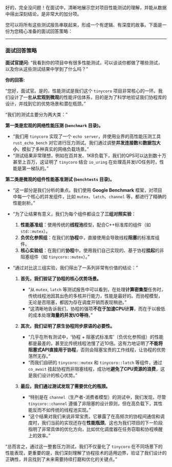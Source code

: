 好的，完全没问题！在面试中，清晰地展示您对项目性能测试的理解，并能从数据中得出深刻结论，是非常大的加分项。

您可以将所有这些测试报告串联起来，形成一个有逻辑、有深度的故事。下面是一份为您精心准备的面试回答策略：

---

### 面试回答策略

**面试官提问:** “我看到你的项目中有很多性能测试，可以谈谈你都做了哪些测试，以及你从这些测试结果中学到了什么吗？”

**你的回答:**

“您好，面试官。是的，性能测试是我们这个 `tinycoro` 项目非常核心的一环。我们设计了一套**从宏观到微观**的性能评估体系，目的是为了科学地验证我们协程库的设计，并找到它的优势场景和潜在瓶颈。”

“我们的测试主要分为两大类：”

**第一类是宏观的网络性能压测 (`benchmark` 目录)。**

* “我们用 `tinycoro` 实现了一个 `echo server`，并使用业界的高性能压测工具 `rust_echo_bench` 对它进行压力测试。我们通过调整**并发连接数**和**数据包大小**，模拟了多种真实的网络负载场景。”
* “测试结果非常理想，例如在百并发、1KB负载下，我们的QPS可以达到数十万甚至上百万，这证明了 `tinycoro` 结合 `io_uring` 在处理高并发I/O任务时，性能是第一梯队的。”

**第二类是微观的组件性能基准测试 (`benchtests` 目录)。**

* “这一部分是我们分析的重点。我们使用 **Google Benchmark** 框架，对项目中每一个核心的并发组件，比如 `mutex`、`latch`、`channel` 等，都进行了精确的性能剖析。”
* “为了让结果有意义，我们为每个组件都设立了**三组对照实验**：
    1.  **性能基准组**：使用传统的**线程池**模型，配合C++标准库的组件（如 `std::mutex`）。
    2.  **负优化参照组**：在我们的**协程**中，直接使用会导致线程**阻塞**的标准库组件。
    3.  **核心实验组**：在我们的**协程**中，使用我们自己实现的、基于协程**挂起**的非阻塞组件（如 `tinycoro::mutex`）。”

* “通过对比这三组实验，我们得出了一系列非常有价值的结论：”

    1.  **首先，我们验证了协程的核心优势场景。**
        * “从 `mutex`, `latch` 等测试报告中可以看到，在处理**计算密集型**任务时，传统线程池因其出色的多核并行能力，性能是最好的。而协程模型，无论是否阻塞，都因为存在调度开销而表现稍逊。”
        * “这清晰地告诉我们，协程的强项**不在于加速CPU计算**，而在于以极低的成本处理**海量的并发I/O等待**。”

    2.  **其次，我们证明了原生协程同步原语的必要性。**
        * “几乎在所有测试中，‘协程 + 阻塞式标准库’（负优化参照组）的性能都是最差的，甚至比传统线程池慢了近10倍。这有力地证明了**不能将阻塞式API直接用于协程**，否则会阻塞宝贵的工作线程，让协程的优势荡然无存。”
        * “而我们自研的 `tinycoro::mutex` 和 `tinycoro::latch` 等组件，通过 `co_await` 挂起协程而非阻塞线程，成功地**避免了CPU资源的浪费**，这是我们设计的核心优势。”

    3.  **最后，我们通过测试发现了需要优化的瓶颈。**
        * “特别是在 `channel`（生产者-消费者模型）的测试中，我们发现，尽管 `tinycoro::channel` 遵循了非阻塞的设计原则，但在高负载下，其性能反而不如传统的线程池实现。”
        * “这个结果对我们来说非常宝贵。它暴露了在高频次的协程间通信和调度时，我们当前的实现还存在**性能瓶颈**。这也为我们项目的下一阶段指明了非常具体的优化方向，比如优化调度器在任务窃取和协程唤醒上的效率。”

“总而言之，通过这一整套压力测试，我们不仅量化了 `tinycoro` 在不同场景下的性能表现，更重要的是，我们深刻理解了协程技术的适用边界，验证了我们设计的正确性，并且找到了未来需要持续打磨和优化的关键点。”